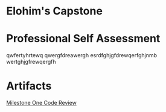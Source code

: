 # Elohim's Capstone

# Professional Self Assessment


qwfertyhrtewq qwergfdreawergh
esrdfghjgfdrewqerfghjnmb
wertghjgfrewqergfh







# Artifacts
[Milestone One Code Review](https://youtu.be/JFAPfgDiEBk)
